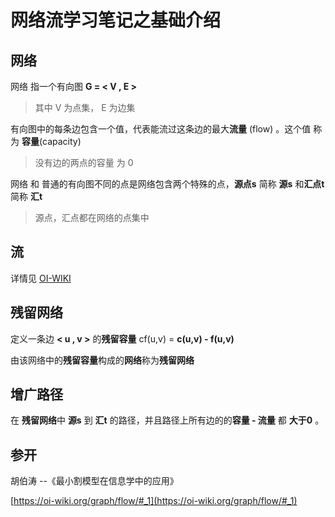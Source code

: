 # 网络流学习笔记之基础介绍

## 网络

网络 指一个有向图 **G = < V , E >** 

> 其中 V 为点集， E 为边集

有向图中的每条边包含一个值，代表能流过这条边的最大**流量** (flow) 。这个值 称为 **容量**(capacity) 

> 没有边的两点的容量 为 0

网络 和 普通的有向图不同的点是网络包含两个特殊的点，**源点s** 简称 **源s** 和**汇点t** 简称 **汇t**

> 源点，汇点都在网络的点集中

## 流

详情见 [OI-WIKI](https://oi-wiki.org/graph/flow/#_1)

## 残留网络

定义一条边 **< u , v >** 的**残留容量** cf(u,v) = **c(u,v) - f(u,v)**

由该网络中的**残留容量**构成的**网络**称为**残留网络**

## 增广路径

在 **残留网络**中 **源s** 到 **汇t** 的路径，并且路径上所有边的的**容量 - 流量** 都 **大于0** 。

## 参开

胡伯涛 --《最小割模型在信息学中的应用》

[https://oi-wiki.org/graph/flow/#_1](https://oi-wiki.org/graph/flow/#_1)

